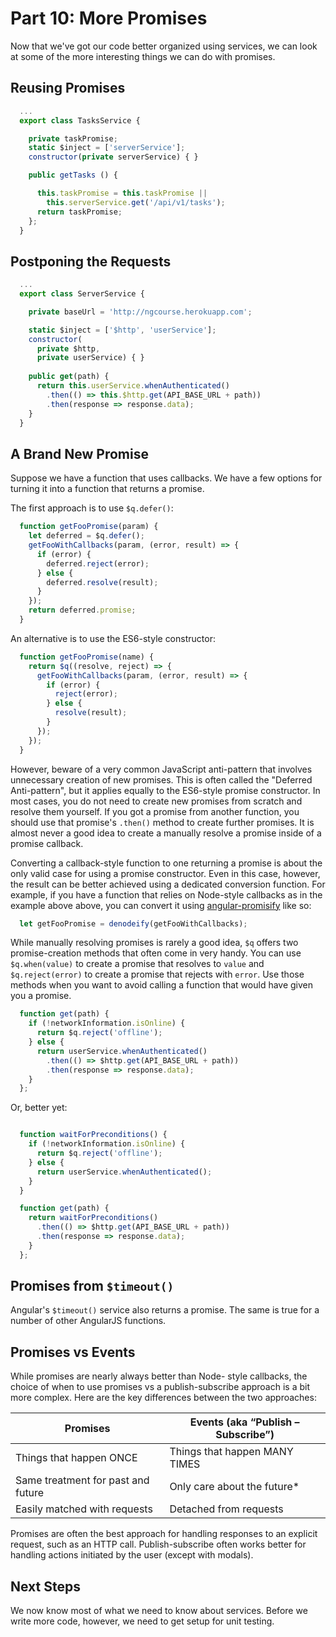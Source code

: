 # Part 10: More Promises

Now that we've got our code better organized using services, we can look at
some of the more interesting things we can do with promises.

## Reusing Promises

```javascript
  ...
  export class TasksService {

    private taskPromise;
    static $inject = ['serverService'];
    constructor(private serverService) { }

    public getTasks () {

      this.taskPromise = this.taskPromise || 
        this.serverService.get('/api/v1/tasks');
      return taskPromise;
    };
  }
```

## Postponing the Requests

```javascript
  ...
  export class ServerService {

    private baseUrl = 'http://ngcourse.herokuapp.com';

    static $inject = ['$http', 'userService'];
    constructor(
      private $http,
      private userService) { }
      
    public get(path) {
      return this.userService.whenAuthenticated()
        .then(() => this.$http.get(API_BASE_URL + path))
        .then(response => response.data);
    }
  }
```

## A Brand New Promise

Suppose we have a function that uses callbacks. We have a few options for
turning it into a function that returns a promise.

The first approach is to use `$q.defer()`:

```javascript
  function getFooPromise(param) {
    let deferred = $q.defer();
    getFooWithCallbacks(param, (error, result) => {
      if (error) {
        deferred.reject(error);
      } else {
        deferred.resolve(result);
      }
    });
    return deferred.promise;
  }
```

An alternative is to use the ES6-style constructor:

```javascript
  function getFooPromise(name) {
    return $q((resolve, reject) => {
      getFooWithCallbacks(param, (error, result) => {
        if (error) {
          reject(error);
        } else {
          resolve(result);
        }
      });
    });
  }
```


However, beware of a very common JavaScript anti-pattern that involves
unnecessary creation of new promises. This is often called the "Deferred
Anti-pattern", but it applies equally to the ES6-style promise constructor. In
most cases, you do not need to create new promises from scratch and resolve
them yourself. If you got a promise from another function, you should use that
promise's `.then()` method to create further promises. It is almost never a
good idea to create a manually resolve a promise inside of a promise callback.

Converting a callback-style function to one returning a promise is about the
only valid case for using a promise constructor. Even in this case, however,
the result can be better achieved using a dedicated conversion function. For
example, if you have a function that relies on Node-style callbacks as in the
example above above, you can convert it using
[angular-promisify](https://github.com/rangle/angular-promisify) like so:

```javascript
  let getFooPromise = denodeify(getFooWithCallbacks);
```

While manually resolving promises is rarely a good idea, `$q` offers two
promise-creation methods that often come in very handy. You can use
`$q.when(value)` to create a promise that resolves to `value` and
`$q.reject(error)` to create a promise that rejects with `error`. Use those
methods when you want to avoid calling a function that would have given you
a promise.

```javascript
  function get(path) {
    if (!networkInformation.isOnline) {
      return $q.reject('offline');
    } else {
      return userService.whenAuthenticated()
        .then(() => $http.get(API_BASE_URL + path))
        .then(response => response.data);
    }
  };
```

Or, better yet:

```javascript

  function waitForPreconditions() {
    if (!networkInformation.isOnline) {
      return $q.reject('offline');
    } else {
      return userService.whenAuthenticated();
    }
  }

  function get(path) {
    return waitForPreconditions()
      .then(() => $http.get(API_BASE_URL + path))
      .then(response => response.data);
    }
  };
```

## Promises from `$timeout()`

Angular's `$timeout()` service also returns a promise. The same is true for a
number of other AngularJS functions.

## Promises vs Events

While promises are nearly always better than Node- style callbacks, the choice
of when to use promises vs a publish-subscribe approach is a bit more complex. Here are the key differences between the two approaches:

| Promises                           | Events (aka “Publish – Subscribe”) |
|------------------------------------|------------------------------------|
| Things that happen ONCE            | Things that happen MANY TIMES      |
| Same treatment for past and future | Only care about the future*        |
| Easily matched with requests       | Detached from requests             |

Promises are often the best approach for handling responses to an explicit
request, such as an HTTP call. Publish-subscribe often works better for
handling actions initiated by the user (except with modals).

## Next Steps

We now know most of what we need to know about services. Before we write more code, however, we need to get setup for unit testing.
